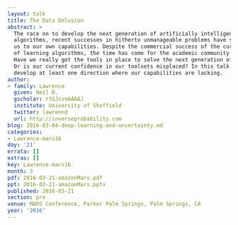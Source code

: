 ```yaml
---
layout: talk
title: The Data Delusion
abstract: >
  The race on to develop the next generation of artificially intelligent
  algorithms, recent successes in hitherto unmanageable problems have somewhat blinded
  us to our own capabilities. Despite the commercial success of the current generation
  of learning algorithms, the time has come for the academic community to take stock.
  Have we really got the tools in place to solve the next generation of learning problems?
  Or is our current confidence in our toolsets misplaced? In this talk we'll
  develop at least one direction where our capabilities are lacking.
author:
- family: Lawrence
  given: Neil D.
  gscholar: r3SJcvoAAAAJ
  institute: University of Sheffield
  twitter: lawrennd
  url: http://inverseprobability.com
blog: 2016-03-04-deep-learning-and-uncertainty.md
categories:
- Lawrence-mars16
day: '21'
errata: []
extras: []
key: Lawrence-mars16
month: 3
pdf: 2016-03-21-amazonMars.pdf
ppt: 2016-03-21-amazonMars.pptx
published: 2016-03-21
section: pre
venue: MARS Conference, Parker Palm Springs, Palm Springs, CA
year: '2016'
---
```

